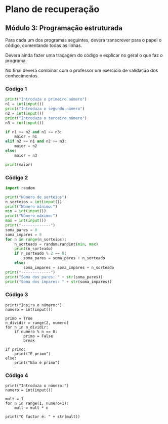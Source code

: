 # Plano de recuperação

## Módulo 3: Programação estruturada

Para cada um dos programas seguintes, deverá transcrever para o papel o código, comentando todas as linhas.

Deverá ainda fazer uma traçagem do código e explicar no geral o que faz o programa.

No final deverá combinar com o professor um exercício de validação dos conhecimentos.


### Código 1

```python
print("Introduza o primeiro número")
n1 = int(input())
print("Introduza o segundo número")
n2 = int(input())
print("Introduza o terceiro número")
n3 = int(input())

if n1 >= n2 and n1 >= n3:
    maior = n1
elif n2 >= n1 and n2 >= n3:
    maior = n2
else:
    maior = n3

print(maior)
```

### Código 2

```python
import random

print("Número de sorteios")
n_sorteios = int(input())
print("Número mínimo:")
min = int(input())
print("Número máximo:")
max = int(input())
print("-------------")
soma_pares = 0
soma_impares = 0
for n in range(n_sorteios):
    n_sorteado = random.randint(min, max)
    print(n_sorteado)
    if n_sorteado % 2 == 0:
        soma_pares = soma_pares + n_sorteado
    else:
        soma_impares = soma_impares + n_sorteado
print("-------------")
print("Soma dos pares: " + str(soma_pares))
print("Soma dos ímpares: " + str(soma_impares))
```

### Código 3

```python3
print("Insira o número:")
numero = int(input())

primo = True
n_dividir = range(2, numero)
for n in n_dividir:
    if numero % n == 0:
        primo = False
        break

if primo:
    print("É primo")
else:
    print("Não é primo")
```

### Código 4

```python3
print("Introduza o número:")
numero = int(input())

mult = 1
for n in range(1, numero+1):
    mult = mult * n

print("O factor é: " + str(mult))
```